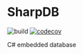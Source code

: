 ﻿# SharpDB
![build](https://github.com/dstrachan/SharpDB/workflows/.NET/badge.svg)
[![codecov](https://codecov.io/gh/dstrachan/SharpDB/branch/main/graph/badge.svg?token=Q039RD494V)](https://codecov.io/gh/dstrachan/SharpDB)

C# embedded database
